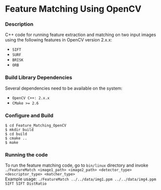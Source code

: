 # Feature Matching Using OpenCV

### Description
C++ code for running feature extraction and matching on two input images using the following features in OpenCV version 2.x.x:  
- `SIFT`  
- `SURF`  
- `BRISK`  
- `ORB`    


### Build Library Dependencies  
Several dependencies need to be available on the system:  
- `OpenCV C++: 2.x.x`
- `CMake >= 2.6`  



### Configure and Build  
```
$ cd Feature_Matching_OpenCV
$ mkdir build  
$ cd build    
$ cmake ..    
$ make   
```


### Running the code     
To run the feature matching code, go to `bin/linux` directory and invoke `./FeatureMatch <image1_path> <image2_path> <detector_type> <descriptor_type> <matcher_type>`      
Example usage: `./FeatureMatch ../../data/img1.ppm ../../data/img4.ppm SIFT SIFT DistRatio`  

